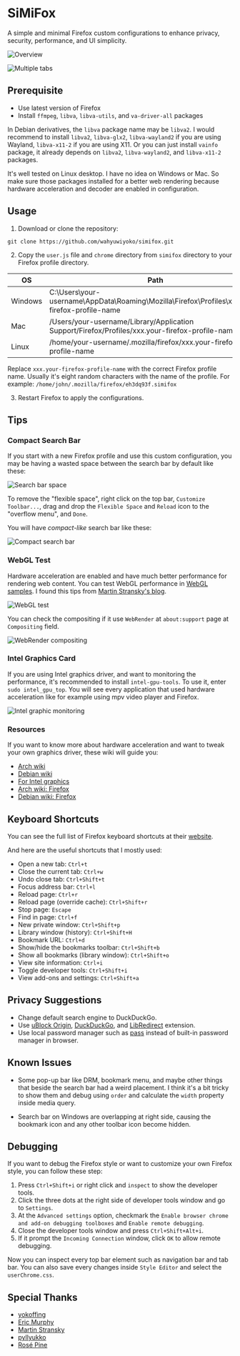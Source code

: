 # SiMiFox

A simple and minimal Firefox custom configurations to enhance privacy,
security, performance, and UI simplicity.

![Overview](screenshots/homepage.png)

![Multiple tabs](screenshots/multiple-tabs.png)

## Prerequisite

- Use latest version of Firefox
- Install `ffmpeg`, `libva`, `libva-utils`, and `va-driver-all` packages

In Debian derivatives, the `libva` package name may be `libva2`.
I would recommend to install `libva2`, `libva-glx2`,
`libva-wayland2` if you are using Wayland, `libva-x11-2` if you are using X11.
Or you can just install `vainfo` package, it already depends on `libva2`,
`libva-wayland2`, and `libva-x11-2` packages.

It's well tested on Linux desktop. I have no idea on Windows or Mac. So
make sure those packages installed for a better web rendering because
hardware acceleration and decoder are enabled in configuration.

## Usage

1. Download or clone the repository:

```
git clone https://github.com/wahyuwiyoko/simifox.git
```

2. Copy the `user.js` file and `chrome` directory from `simifox` directory
to your Firefox profile directory.

| OS      | Path                                                                                            |
|---------|-------------------------------------------------------------------------------------------------|
| Windows | C:\Users\your-username\AppData\Roaming\Mozilla\Firefox\Profiles\xxx.your-firefox-profile-name   |
| Mac     | /Users/your-username/Library/Application Support/Firefox/Profiles/xxx.your-firefox-profile-name |
| Linux   | /home/your-username/.mozilla/firefox/xxx.your-firefox-profile-name                              |

Replace `xxx.your-firefox-profile-name` with the correct Firefox profile name.
Usually it's eight random characters with the name of the profile.
For example: `/home/john/.mozilla/firefox/eh3dq93f.simifox`

3. Restart Firefox to apply the configurations.

## Tips

### Compact Search Bar

If you start with a new Firefox profile and use this custom configuration,
you may be having a wasted space between the search bar by default like these:

![Search bar space](screenshots/search-bar-space.png)

To remove the "flexible space", right click on the top bar, `Customize Toolbar...`,
drag and drop the `Flexible Space` and `Reload` icon to the "overflow menu",
and `Done`.

You will have _compact-like_ search bar like these:

![Compact search bar](screenshots/search-bar-compact.png)

### WebGL Test

Hardware acceleration are enabled and have much better performance for
rendering web content. You can test WebGL performance in
[WebGL samples](https://webglsamples.org/). I found this tips from
[Martin Stransky's blog](https://mastransky.wordpress.com/2020/03/03/webgl-and-fgx-acceleration-on-wayland/).

![WebGL test](screenshots/webgl-test.png)

You can check the compositing if it use `WebRender` at `about:support` page
at `Compositing` field.

![WebRender compositing](screenshots/webrender-compositing.png)

### Intel Graphics Card

If you are using Intel graphics driver, and want to monitoring the performance,
it's recommended to install `intel-gpu-tools`. To use it, enter
`sudo intel_gpu_top`. You will see every application that used hardware
acceleration like for example using mpv video player and Firefox.

![Intel graphic monitoring](screenshots/intel-graphic-monitoring.png)

### Resources

If you want to know more about hardware acceleration and want to tweak your
own graphics driver, these wiki will guide you:

- [Arch wiki](https://wiki.archlinux.org/title/Hardware_video_acceleration)
- [Debian wiki](https://wiki.debian.org/HardwareVideoAcceleration)
- [For Intel graphics](https://wiki.archlinux.org/title/Intel_graphics)
- [Arch wiki: Firefox](https://wiki.archlinux.org/title/Firefox)
- [Debian wiki: Firefox](https://wiki.debian.org/Firefox)

## Keyboard Shortcuts

You can see the full list of Firefox keyboard shortcuts at their
[website](https://support.mozilla.org/en-US/kb/keyboard-shortcuts-perform-firefox-tasks-quickly).

And here are the useful shortcuts that I mostly used:

- Open a new tab: `Ctrl+t`
- Close the current tab: `Ctrl+w`
- Undo close tab: `Ctrl+Shift+t`
- Focus address bar: `Ctrl+l`
- Reload page: `Ctrl+r`
- Reload page (override cache): `Ctrl+Shift+r`
- Stop page: `Escape`
- Find in page: `Ctrl+f`
- New private window: `Ctrl+Shift+p`
- Library window (history): `Ctrl+Shift+H`
- Bookmark URL: `Ctrl+d`
- Show/hide the bookmarks toolbar: `Ctrl+Shift+b`
- Show all bookmarks (library window): `Ctrl+Shift+o`
- View site information: `Ctrl+i`
- Toggle developer tools: `Ctrl+Shift+i`
- View add-ons and settings: `Ctrl+Shift+a`

## Privacy Suggestions

- Change default search engine to DuckDuckGo.
- Use [uBlock Origin](https://addons.mozilla.org/firefox/addon/ublock-origin/),
  [DuckDuckGo](https://addons.mozilla.org/firefox/addon/duckduckgo-for-firefox/),
  and [LibRedirect](https://addons.mozilla.org/firefox/addon/libredirect/) extension.
- Use local password manager such as [pass](https://www.passwordstore.org/)
  instead of built-in password manager in browser.

## Known Issues

- Some pop-up bar like DRM, bookmark menu, and maybe other things that
  beside the search bar had a weird placement. I think it's a bit tricky to
  show them and debug using `order` and calculate the `width` property inside
  media query.

- Search bar on Windows are overlapping at right side, causing the bookmark
  icon and any other toolbar icon become hidden.

## Debugging

If you want to debug the Firefox style or want to customize your own Firefox
style, you can follow these step:

1. Press `Ctrl+Shift+i` or right click and `inspect` to show the developer tools.
2. Click the three dots at the right side of developer tools window and go to
   `Settings`.
3. At the `Advanced settings` option, checkmark the `Enable browser chrome and
   add-on debugging toolboxes` and `Enable remote debugging`.
4. Close the developer tools window and press `Ctrl+Shift+Alt+i`.
5. If it prompt the `Incoming Connection` window, click `OK` to allow remote
   debugging.

Now you can inspect every top bar element such as navigation bar and tab bar.
You can also save every changes inside `Style Editor` and select the
`userChrome.css`.

## Special Thanks

- [yokoffing](https://github.com/yokoffing)
- [Eric Murphy](https://github.com/ericmurphyxyz)
- [Martin Stransky](https://mastransky.wordpress.com/)
- [pyllyukko](https://github.com/pyllyukko)
- [Rosé Pine](https://rosepinetheme.com/)
